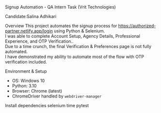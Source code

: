 Signup Automation - QA Intern Task (Vrit Technologies)

Candidate:Salina Adhikari

Overview
This project automates the signup process for https://authorized-partner.netlify.app/login using Python & Selenium.  
I was able to complete Account Setup, Agency Details, Professional Experience, and OTP Verification..  
Due to a time crunch, the final Verification & Preferences page is not fully automated.  
I have demonstrated my ability to automate most of the flow with OTP verification included.


Environment & Setup
- OS: Windows 10  
- Python: 3.10  
- Browser: Chrome (latest)  
- ChromeDriver handled by `webdriver-manager`  

Install dependencies
selenium
time
pytest
